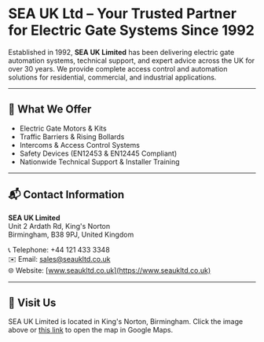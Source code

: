 # SEA UK Ltd – Your Trusted Partner for Electric Gate Systems Since 1992

Established in 1992, **SEA UK Limited** has been delivering electric gate automation systems, technical support, and expert advice across the UK for over 30 years. We provide complete access control and automation solutions for residential, commercial, and industrial applications.

---

## 🔧 What We Offer

- Electric Gate Motors & Kits
- Traffic Barriers & Rising Bollards
- Intercoms & Access Control Systems
- Safety Devices (EN12453 & EN12445 Compliant)
- Nationwide Technical Support & Installer Training

---

## 📬 Contact Information

**SEA UK Limited**  
Unit 2 Ardath Rd, King's Norton  
Birmingham, B38 9PJ, United Kingdom

📞 Telephone: +44 121 433 3348  
✉️ Email: [sales@seaukltd.co.uk](mailto:sales@seaukltd.co.uk)  
🌐 Website: [www.seaukltd.co.uk](https://www.seaukltd.co.uk)

---

## 🧭 Visit Us

SEA UK Limited is located in King's Norton, Birmingham. Click the image above or [this link](https://maps.app.goo.gl/YPkHHH815ytZPWRU6) to open the map in Google Maps.

